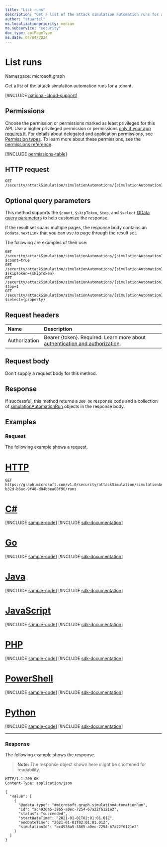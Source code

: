 ```yaml
---
title: "List runs"
description: "Get a list of the attack simulation automation runs for a tenant."
author: "stuartcl"
ms.localizationpriority: medium
ms.subservice: "security"
doc_type: apiPageType
ms.date: 04/04/2024
---
```


# List runs
Namespace: microsoft.graph

Get a list of the attack simulation automation runs for a tenant.

[!INCLUDE [national-cloud-support](../../includes/global-only.md)]

## Permissions
Choose the permission or permissions marked as least privileged for this API. Use a higher privileged permission or permissions [only if your app requires it](/graph/permissions-overview#best-practices-for-using-microsoft-graph-permissions). For details about delegated and application permissions, see [Permission types](/graph/permissions-overview#permission-types). To learn more about these permissions, see the [permissions reference](/graph/permissions-reference).

<!-- { "blockType": "permissions", "name": "simulationautomation_list_runs" } -->
[!INCLUDE [permissions-table](../includes/permissions/simulationautomation-list-runs-permissions.md)]

## HTTP request

<!-- {
  "blockType": "ignored"
}
-->
``` http
GET /security/attackSimulation/simulationAutomations/{simulationAutomationId}/runs
```

## Optional query parameters
This method supports the `$count`, `$skipToken`, `$top`, and `$select` [OData query parameters](/graph/query-parameters) to help customize the response.

If the result set spans multiple pages, the response body contains an `@odata.nextLink` that you can use to page through the result set.

The following are examples of their use:

<!-- {
  "blockType": "ignored"
}
-->
``` http
GET /security/attackSimulation/simulationAutomations/{simulationAutomationId}/runs?$count=true
GET /security/attackSimulation/simulationAutomations/{simulationAutomationId}/runs?$skipToken={skipToken}
GET /security/attackSimulation/simulationAutomations/{simulationAutomationId}/runs?$top=1
GET /security/attackSimulation/simulationAutomations/{simulationAutomationId}/runs?$select={property}
```

## Request headers
|Name|Description|
|:---|:---|
|Authorization|Bearer {token}. Required. Learn more about [authentication and authorization](/graph/auth/auth-concepts).|

## Request body
Don't supply a request body for this method.

## Response

If successful, this method returns a `200 OK` response code and a collection of [simulationAutomationRun](../resources/simulationautomationrun.md) objects in the response body.

## Examples

### Request

The following example shows a request.


# [HTTP](#tab/http)
<!-- {
  "blockType": "request",
  "name": "list_simulationautomationrun"
}
-->
``` http
GET https://graph.microsoft.com/v1.0/security/attackSimulation/simulationAutomations/fbad62b0-b32d-b6ac-9f48-d84bbea08f96/runs
```

# [C#](#tab/csharp)
[!INCLUDE [sample-code](../includes/snippets/csharp/list-simulationautomationrun-csharp-snippets.md)]
[!INCLUDE [sdk-documentation](../includes/snippets/snippets-sdk-documentation-link.md)]

# [Go](#tab/go)
[!INCLUDE [sample-code](../includes/snippets/go/list-simulationautomationrun-go-snippets.md)]
[!INCLUDE [sdk-documentation](../includes/snippets/snippets-sdk-documentation-link.md)]

# [Java](#tab/java)
[!INCLUDE [sample-code](../includes/snippets/java/list-simulationautomationrun-java-snippets.md)]
[!INCLUDE [sdk-documentation](../includes/snippets/snippets-sdk-documentation-link.md)]

# [JavaScript](#tab/javascript)
[!INCLUDE [sample-code](../includes/snippets/javascript/list-simulationautomationrun-javascript-snippets.md)]
[!INCLUDE [sdk-documentation](../includes/snippets/snippets-sdk-documentation-link.md)]

# [PHP](#tab/php)
[!INCLUDE [sample-code](../includes/snippets/php/list-simulationautomationrun-php-snippets.md)]
[!INCLUDE [sdk-documentation](../includes/snippets/snippets-sdk-documentation-link.md)]

# [PowerShell](#tab/powershell)
[!INCLUDE [sample-code](../includes/snippets/powershell/list-simulationautomationrun-powershell-snippets.md)]
[!INCLUDE [sdk-documentation](../includes/snippets/snippets-sdk-documentation-link.md)]

# [Python](#tab/python)
[!INCLUDE [sample-code](../includes/snippets/python/list-simulationautomationrun-python-snippets.md)]
[!INCLUDE [sdk-documentation](../includes/snippets/snippets-sdk-documentation-link.md)]

---

### Response

The following example shows the response.

>**Note:** The response object shown here might be shortened for readability.
<!-- {
  "blockType": "response",
  "truncated": true,
  "@odata.type": "microsoft.graph.simulationAutomationRun",
  "isCollection": true
}
-->
``` http
HTTP/1.1 200 OK
Content-Type: application/json

{
  "value": [
    {
      "@odata.type": "#microsoft.graph.simulationAutomationRun",
      "id": "ac4936a5-3865-a0ec-7254-67a22f6121e2",
      "status": "succeeded",
      "startDateTime": "2021-01-01T02:01:01.01Z",
      "endDateTime": "2021-01-01T02:01:01.01Z",
      "simulationId": "bc4936a5-3865-a0ec-7254-67a22f6121e2"
    }
  ]
}
```

